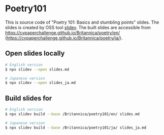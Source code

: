 # Poetry101

This is source code of "Poetry 101: Basics and stumbling points" slides.
The slides is created by OSS tool [slidev](https://sli.dev/).
The built slides are accessible from https://cvpaperchallenge.github.io/Britannica/poetry/en/ (https://cvpaperchallenge.github.io/Britannica/poetry/ja/).

## Open slides locally

```bash
# English version
$ npx slidev --open slides.md

# Japanese version
$ npx slidev --open slides_ja.md
```

## Build slides for 

```bash
# English version
$ npx slidev build --base /Britannica/poetry101/en/ slides.md

# Japanese version
$ npx slidev build --base /Britannica/poetry101/ja/ slides_ja.md
```
